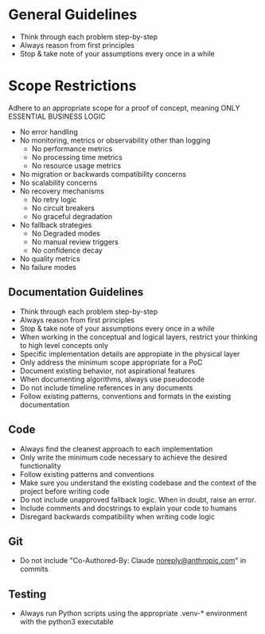 # General Guidelines
- Think through each problem step-by-step
- Always reason from first principles
- Stop & take note of your assumptions every once in a while

# Scope Restrictions
Adhere to an appropriate scope for a proof of concept, meaning ONLY ESSENTIAL BUSINESS LOGIC
- No error handling
- No monitoring, metrics or observability other than logging
    - No performance metrics
    - No processing time metrics
    - No resource usage metrics
- No migration or backwards compatibility concerns
- No scalability concerns
- No recovery mechanisms
    - No retry logic
    - No circuit breakers
    - No graceful degradation
- No fallback strategies
    - No Degraded modes
    - No manual review triggers
    - No confidence decay
- No quality metrics
- No failure modes

## Documentation Guidelines
- Think through each problem step-by-step
- Always reason from first principles
- Stop & take note of your assumptions every once in a while
- When working in the conceptual and logical layers, restrict your thinking to high level concepts only
- Specific implementation details are appropiate in the physical layer
- Only address the minimum scope appropriate for a PoC
- Document existing behavior, not aspirational features
- When documenting algorithms, always use pseudocode
- Do not include timeline references in any documents
- Follow existing patterns, conventions and formats in the existing documentation

## Code
- Always find the cleanest approach to each implementation
- Only write the minimum code necessary to achieve the desired functionality
- Follow existing patterns and conventions
- Make sure you understand the existing codebase and the context of the project before writing code
- Do not include unapproved fallback logic. When in doubt, raise an error.
- Include comments and docstrings to explain your code to humans
- Disregard backwards compatibility when writing code logic

## Git
- Do not include "Co-Authored-By: Claude <noreply@anthropic.com>" in commits

## Testing
- Always run Python scripts using the appropriate .venv-* environment with the python3 executable
